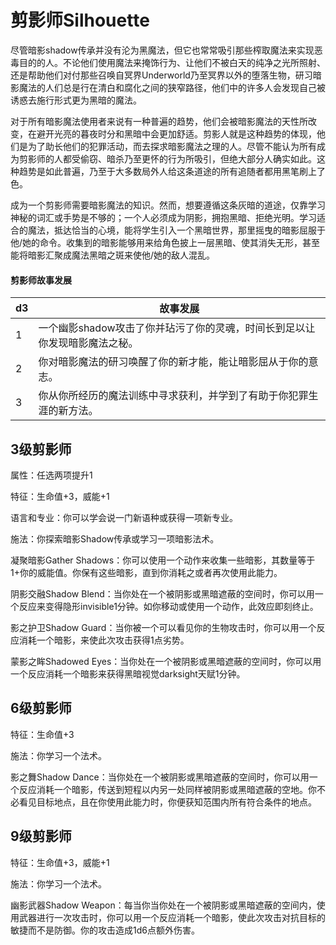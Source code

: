 # 剪影师Silhouette

尽管暗影shadow传承并没有沦为黑魔法，但它也常常吸引那些榨取魔法来实现恶毒目的的人。不论他们使用魔法来掩饰行为、让他们不被白天的纯净之光所照射、还是帮助他们对付那些召唤自冥界Underworld乃至冥界以外的堕落生物，研习暗影魔法的人们总是行在清白和腐化之间的狭窄路径，他们中的许多人会发现自己被诱惑去施行形式更为黑暗的魔法。

对于所有暗影魔法使用者来说有一种普遍的趋势，他们会被暗影魔法的天性所改变，在避开光亮的暮夜时分和黑暗中会更加舒适。剪影人就是这种趋势的体现，他们是为了助长他们的犯罪活动，而去探求暗影魔法之理的人。尽管不能认为所有成为剪影师的人都受偷窃、暗杀乃至更怀的行为所吸引，但绝大部分人确实如此。这种趋势是如此普遍，乃至于大多数局外人给这条道途的所有追随者都用黑笔刷上了色。

成为一个剪影师需要暗影魔法的知识。然而，想要遵循这条灰暗的道途，仅靠学习神秘的词汇或手势是不够的；一个人必须成为阴影，拥抱黑暗、拒绝光明。学习适合的魔法，抵达恰当的心境，能将学生引入一个黑暗世界，那里摇曳的暗影屈服于他/她的命令。收集到的暗影能够用来给角色披上一层黑暗、使其消失无形，甚至能将暗影汇聚成魔法黑暗之斑来使他/她的敌人混乱。

#### 剪影师故事发展

<table>
<thead>
<tr class="header">
<th>d3</th>
<th>故事发展</th>
</tr>
</thead>
<tbody>
<tr class="odd">
<td>1</td>
<td>一个幽影shadow攻击了你并玷污了你的灵魂，时间长到足以让你发现暗影魔法之秘。</td>
</tr>
<tr class="even">
<td>2</td>
<td>你对暗影魔法的研习唤醒了你的新才能，能让暗影屈从于你的意志。</td>
</tr>
<tr class="odd">
<td>3</td>
<td>你从你所经历的魔法训练中寻求获利，并学到了有助于你犯罪生涯的新方法。</td>
</tr>
</tbody>
</table>

## 3级剪影师

属性：任选两项提升1

特征：生命值+3，威能+1

语言和专业：你可以学会说一门新语种或获得一项新专业。

施法：你探索暗影Shadow传承或学习一项暗影法术。

凝聚暗影Gather
Shadows：你可以使用一个动作来收集一些暗影，其数量等于1+你的威能值。你保有这些暗影，直到你消耗之或者再次使用此能力。

阴影交融Shadow
Blend：当你处在一个被阴影或黑暗遮蔽的空间时，你可以用一个反应来变得隐形invisible1分钟。如你移动或使用一个动作，此效应即刻终止。

影之护卫Shadow
Guard：当你被一个可以看见你的生物攻击时，你可以用一个反应消耗一个暗影，来使此次攻击获得1点劣势。

蒙影之眸Shadowed
Eyes：当你处在一个被阴影或黑暗遮蔽的空间时，你可以用一个反应消耗一个暗影来获得黑暗视觉darksight天赋1分钟。

## 6级剪影师

特征：生命值+3

施法：你学习一个法术。

影之舞Shadow
Dance：当你处在一个被阴影或黑暗遮蔽的空间时，你可以用一个反应消耗一个暗影，传送到短程以内另一处同样被阴影或黑暗遮蔽的空地。你不必看见目标地点，且在你使用此能力时，你便获知范围内所有符合条件的地点。

## 9级剪影师

特征：生命值+3，威能+1

施法：你学习一个法术。

幽影武器Shadow
Weapon：每当你当你处在一个被阴影或黑暗遮蔽的空间内，使用武器进行一次攻击时，你可以用一个反应消耗一个暗影，使此次攻击对抗目标的敏捷而不是防御。你的攻击造成1d6点额外伤害。
